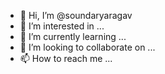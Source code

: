 - 👋 Hi, I’m @soundaryaragav
- 👀 I’m interested in ...
- 🌱 I’m currently learning ...
- 💞️ I’m looking to collaborate on ...
- 📫 How to reach me ...

<!---
soundaryaragav/soundaryaragav is a ✨ special ✨ repository because its `README.md` (this file) appears on your GitHub profile.
You can click the Preview link to take a look at your changes.
--->
